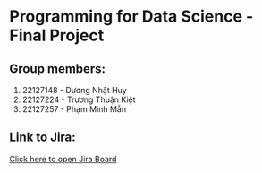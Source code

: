 # Programming for Data Science - Final Project

## Group members:
1. 22127148 - Dương Nhật Huy  
2. 22127224 - Trương Thuận Kiệt  
3. 22127257 - Phạm Minh Mẫn  

## Link to Jira:
[Click here to open Jira Board](https://truongthuankiet1990.atlassian.net/jira/software/projects/DSPROG/boards/1/backlog)
